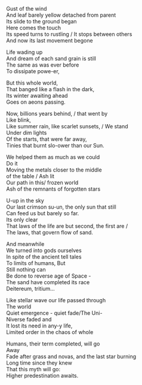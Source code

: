 <!--- translated from http://www.megalyrics.ru/lyric/complex-numbers/nieizbiezhnost.htm -->

Gust of the wind  
And leaf barely yellow detached from parent  
Its slide to the ground began  
Here comes the touch  
Its speed turns to rustling / It stops between others  
And now its last movement begone  


Life wading up  
And dream of each sand grain is still  
The same as was ever before  
To dissipate powe-er,  

But this whole world,  
That banged like a flash in the dark,  
Its winter awaiting ahead  
Goes on aeons passing.  


Now, billions years behind, / that went by  
Like blink,  
Like summer rain, like scarlet sunsets, / We stand  
Under dim lights  
Of the starts, that were far away,  
Tinies that burnt slo-ower than our Sun.  

We helped them as much as we could  
Do it  
Moving the metals closer to the middle  
of the table / Ash lit  
Our path in this/ frozen world  
Ash of the remnants of forgotten stars  


U-up in the sky  
Our last crimson su-un, the only sun that still  
Can feed us but barely so far.  
Its only clear  
That laws of the life are but second, the first are /  
The laws, that govern flow of sand.  

And meanwhile  
We turned into gods ourselves  
In spite of the ancient tell tales  
To limits of humans, But  
Still nothing can  
Be done to reverse age of Space -   
The sand have completed its race  
Deitereum, tritium…  

Like stellar wave our life passed through  
The world  
Quiet emergence - quiet fade/The Uni-  
Niverse faded and  
It lost its need in any-y life,  
Limited order in the chaos of whole  

Humans, their term completed, will go  
Away  
Fade after grass and novas, and the last star burning  
Long time since they knew  
That this myth will go:  
Higher predestination awaits.  
